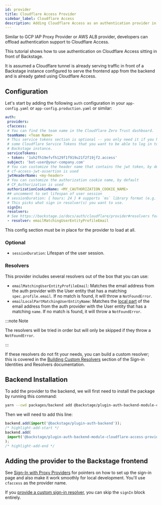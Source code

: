 ```yaml
---
id: provider
title: Cloudflare Access Provider
sidebar_label: Cloudflare Access
description: Adding Cloudflare Access as an authentication provider in Backstage
---
```


Similar to GCP IAP Proxy Provider or AWS ALB provider, developers can offload authentication
support to Cloudflare Access.

This tutorial shows how to use authentication on Cloudflare Access sitting in
front of Backstage.

It is assumed a Cloudflare tunnel is already serving traffic in front of a
Backstage instance configured to serve the frontend app from the backend and is
already gated using Cloudflare Access.

## Configuration

Let's start by adding the following `auth` configuration in your
`app-config.yaml` or `app-config.production.yaml` or similar:

```yaml
auth:
 providers:
 cfaccess:
 # You can find the team name in the Cloudflare Zero Trust dashboard.
 teamName: <Team Name>
 # This service tokens section is optional -- you only need it if you have
 # some Cloudflare Service Tokens that you want to be able to log in to your
 # Backstage instance.
 serviceTokens:
 - token: '1uh2fh19efvfh129f1f919u21f2f19jf2.access'
 subject: 'bot-user@your-company.com'
 # You can customize the header name that contains the jwt token, by default
 # cf-access-jwt-assertion is used
 jwtHeaderName: <my-header>
 # You can customize the authorization cookie name, by default
 # CF_Authorization is used
 authorizationCookieName: <MY_CAUTHORIZATION_COOKIE_NAME>
 ## uncomment to set lifespan of user session
 # sessionDuration: { hours: 24 } # supports `ms` library format (e.g. '24h', '2 days'), ISO duration, "human duration" as used in code
 # This picks what sign in resolver(s) you want to use.
 signIn:
 resolvers:
 # See https://backstage.io/docs/auth/cloudflare/provider#resolvers for more resolvers
 - resolver: emailMatchingUserEntityProfileEmail
```

This config section must be in place for the provider to load at all.

### Optional

- `sessionDuration`: Lifespan of the user session.

### Resolvers

This provider includes several resolvers out of the box that you can use:

- `emailMatchingUserEntityProfileEmail`: Matches the email address from the auth provider with the User entity that has a matching `spec.profile.email`. If no match is found, it will throw a `NotFoundError`.
- `emailLocalPartMatchingUserEntityName`: Matches the [local part](https://en.wikipedia.org/wiki/Email_address#Local-part) of the email address from the auth provider with the User entity that has a matching `name`. If no match is found, it will throw a `NotFoundError`.

:::note Note

The resolvers will be tried in order but will only be skipped if they throw a `NotFoundError`.

:::

If these resolvers do not fit your needs, you can build a custom resolver; this is covered in the [Building Custom Resolvers](../identity-resolver.md#building-custom-resolvers) section of the Sign-in Identities and Resolvers documentation.

## Backend Installation

To add the provider to the backend, we will first need to install the package by running this command:

```bash title="from your Backstage root directory"
yarn --cwd packages/backend add @backstage/plugin-auth-backend-module-cloudflare-access-provider
```

Then we will need to add this line:

```ts title="in packages/backend/src/index.ts"
backend.add(import('@backstage/plugin-auth-backend'));
/* highlight-add-start */
backend.add(
 import('@backstage/plugin-auth-backend-module-cloudflare-access-provider'),
);
/* highlight-add-end */
```

## Adding the provider to the Backstage frontend

See [Sign-In with Proxy Providers](../index.md#sign-in-with-proxy-providers) for pointers on how to set up the sign-in page and also make it work smoothly for local development. You'll use `cfaccess` as the provider name.

If you [provide a custom sign-in resolver](https://backstage.io/docs/auth/identity-resolver#building-custom-resolvers), you can skip the `signIn` block entirely.
